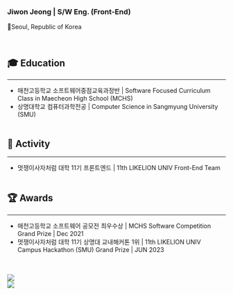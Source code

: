 ### Jiwon Jeong | S/W Eng. (Front-End)
<p>📍Seoul, Republic of Korea</p>
<br>

## 🎓 Education
---
* 매천고등학교 소프트웨어중점교육과정반 | Software Focused Curriculum Class in Maecheon High School (MCHS)
* 상명대학교 컴퓨터과학전공 | Computer Science in Sangmyung University (SMU)
<br><br>

## 🎒 Activity
---
* 멋쟁이사자처럼 대학 11기 프론트엔드 | 11th LIKELION UNIV Front-End Team
<br><br>

## 🏆 Awards
---
* 매천고등학교 소프트웨어 공모전 최우수상 | MCHS Software Competition Grand Prize | Dec 2021
* 멋쟁이사자처럼 대학 11기 상명대 교내해커톤 1위 | 11th LIKELION UNIV Campus Hackathon (SMU) Grand Prize | JUN 2023
<br><br>

<br>
<a href='https://jiwonsudo.github.io/Jiwon-Web/'>
<img src="https://img.shields.io/badge/My self-introduction website-000?style=flat-square"/>
</a>
<br>
<a href='https://jiwonco.tistory.com'>
<img src="https://img.shields.io/badge/My tech blog (Tistory)-000?style=flat-square"/>
</a>

<!-- <img src="https://img.shields.io/badge/이름-색상코드?style=flat-square&logo=로고명"/> -->
<!-- <img src="https://img.shields.io/badge/이름-색상코드?style=flat-square&logo=로고명&logoColor=로고색"/> -->

